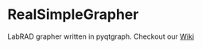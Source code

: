 # RealSimpleGrapher
LabRAD grapher written in pyqtgraph.
Checkout our [Wiki](https://github.com/HaeffnerLab/RealSimpleGrapher/wiki)

